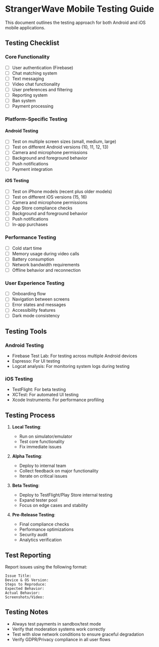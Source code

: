 # StrangerWave Mobile Testing Guide

This document outlines the testing approach for both Android and iOS mobile applications.

## Testing Checklist

### Core Functionality
- [ ] User authentication (Firebase)
- [ ] Chat matching system
- [ ] Text messaging
- [ ] Video chat functionality
- [ ] User preferences and filtering
- [ ] Reporting system
- [ ] Ban system
- [ ] Payment processing

### Platform-Specific Testing

#### Android Testing
- [ ] Test on multiple screen sizes (small, medium, large)
- [ ] Test on different Android versions (10, 11, 12, 13)
- [ ] Camera and microphone permissions
- [ ] Background and foreground behavior
- [ ] Push notifications
- [ ] Payment integration

#### iOS Testing
- [ ] Test on iPhone models (recent plus older models)
- [ ] Test on different iOS versions (15, 16)
- [ ] Camera and microphone permissions
- [ ] App Store compliance checks
- [ ] Background and foreground behavior
- [ ] Push notifications
- [ ] In-app purchases

### Performance Testing
- [ ] Cold start time
- [ ] Memory usage during video calls
- [ ] Battery consumption
- [ ] Network bandwidth requirements
- [ ] Offline behavior and reconnection

### User Experience Testing
- [ ] Onboarding flow
- [ ] Navigation between screens
- [ ] Error states and messages
- [ ] Accessibility features
- [ ] Dark mode consistency

## Testing Tools

### Android Testing
- Firebase Test Lab: For testing across multiple Android devices
- Espresso: For UI testing
- Logcat analysis: For monitoring system logs during testing

### iOS Testing
- TestFlight: For beta testing
- XCTest: For automated UI testing
- Xcode Instruments: For performance profiling

## Testing Process

1. **Local Testing**:
   - Run on simulator/emulator
   - Test core functionality
   - Fix immediate issues

2. **Alpha Testing**:
   - Deploy to internal team
   - Collect feedback on major functionality
   - Iterate on critical issues

3. **Beta Testing**:
   - Deploy to TestFlight/Play Store internal testing
   - Expand tester pool
   - Focus on edge cases and stability

4. **Pre-Release Testing**:
   - Final compliance checks
   - Performance optimizations
   - Security audit
   - Analytics verification

## Test Reporting

Report issues using the following format:

```
Issue Title:
Device & OS Version:
Steps to Reproduce:
Expected Behavior:
Actual Behavior:
Screenshots/Video:
```

## Testing Notes

- Always test payments in sandbox/test mode
- Verify that moderation systems work correctly
- Test with slow network conditions to ensure graceful degradation
- Verify GDPR/Privacy compliance in all user flows